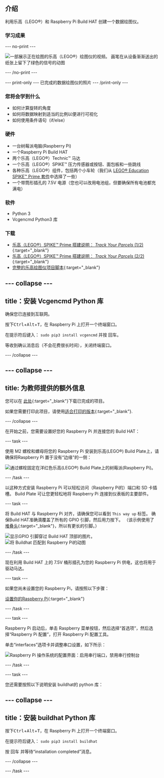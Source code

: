 ## 介绍

利用乐高（LEGO®）和 Raspberry Pi Build HAT 创建一个数据绘图仪。

### 学习成果

--- no-print ---

![一部展示正在绘图的乐高（LEGO®）绘图仪的视频。 画笔在从设备渐渐送出的纸张上留下了绿色的信号的动图](images/plotter_demo.gif)

--- /no-print ---

--- print-only --- 已完成的数据绘图仪的照片 --- /print-only ---

### 您将会学到什么

+ 如何计算旋转的角度
+ 如何将数据映射到适当的比例以便进行可视化
+ 如何使用条件语句（if/else）

### 硬件

+ 一台树莓派电脑(Raspberry Pi)
+ 一个Raspberry Pi Build HAT
+ 两个乐高（LEGO®）Technic™ 马达
+ 一个乐高（LEGO®）SPIKE™ 压力传感器或按钮、面包板和一些跳线
+ 各种乐高（LEGO®）组件，包括两个小车轮（我们从 [LEGO® Education SPIKE™ Prime 套件](https://education.lego.com/en-gb/product/spike-prime)中选择了一些）
+ 一个带筒形插孔的 7.5V 电源（您也可以改用电池组，但要确保所有电池都充满电）

### 软件

+ Python 3
+ Vcgencmd Python3 库

### 下载

+ [乐高（LEGO®）SPIKE™ Prime 搭建说明： *Track Your Parcels* (1/2)](https://le-www-live-s.legocdn.com/sc/media/lessons/prime/pdf/building-instructions/track-your-packages-bi-pdf-book1of2-05883f81fed73ac3738781d084e0d4e2.pdf){:target="_blank"}
+ [乐高（LEGO®）SPIKE™ Prime 搭建说明： *Track Your Parcels* (2/2)](https://le-www-live-s.legocdn.com/sc/media/lessons/prime/pdf/building-instructions/track-your-packages-bi-pdf-book2of2-80dc3c8c61ec2d2ffa785b688326ef74.pdf){:target="_blank"}
+ [完整的乐高绘图仪项目脚本](http://rpf.io/p/en/lego-plotter-go){:target="_blank"}

--- collapse ---
---
title：安装 Vcgencmd Python 库
---

确保您已连接到互联网。

按下<kbd>Ctrl</kbd>+<kbd>Alt</kbd>+<kbd>T</kbd>，在 Raspberry Pi 上打开一个终端窗口。

在提示符后键入： `sudo pip3 install vcgencmd` 并按 <kbd>回车</kbd>。

等收到确认消息后（不会花费很长时间），关闭终端窗口。

--- /collapse ---

--- collapse ---
---
title: 为教师提供的额外信息
---

您可以在 [此处](http://rpf.io/p/en/projectName-get){:target="_blank"}下载已完成的项目。

如果您需要打印此项目，请使用[适合打印的版本](https://projects.raspberrypi.org/en/projects/projectName/print){:target="_blank"}.

--- /collapse ---

在开始之前，您需要设置好您的 Raspberry Pi 并连接您的 Build HAT：

--- task ---

使用 M2 螺栓和螺母将您的 Raspberry Pi 安装到乐高(LEGO®) Build Plate上，请确保将Raspberry Pi 置于没有“边缘”的一侧：

 ![通过螺栓固定在洋红色乐高(LEGO®) Build Plate上的树莓派(Raspberry Pi)。](images/build_11.jpg)

--- /task ---

以这种方式安装 Raspberry Pi 可以轻松访问（Raspberry Pi的）端口和 SD 卡插槽。 Build Plate 可让您更轻松地将 Raspberry Pi 连接到仪表板的主要部件。

--- task ---

将 Build HAT 与 Raspberry Pi 对齐，请确保您可以看到 `This way up` 标签。 确保Build HAT准确滴覆盖了所有的 GPIO 引脚，然后用力按下。 （该示例使用了 [堆叠头](https://www.adafruit.com/product/2223){:target="_blank"}，所以有更长的引脚。）

![显示GPIO 引脚穿过 Build HAT 顶部的图片。](images/build_15.jpg) ![将 Buildhat 匹配到 Raspberry Pi的动图](images/haton.gif)

--- /task ---

现在利用 Build HAT 上的 7.5V 桶形插孔为您的 Raspberry Pi 供电，这也将用于驱动马达。

--- task ---

如果您尚未设置您的 Raspberry Pi，请按照以下步骤：

[设置你的Raspberry Pi](https://projects.raspberrypi.org/en/projects/raspberry-pi-setting-up){:target="_blank"}

--- /task ---

--- task ---

Raspberry Pi 启动后，单击 Raspberry 菜单按钮，然后选择“首选项”，然后选择“Raspberry Pi 配置”，打开 Raspberry Pi 配置工具。

单击“interfaces”选项卡并调整串口设置，如下所示：

![Raspberry Pi 操作系统的配置界面：启用串行端口，禁用串行控制台](images/configshot.jpg)

--- /task ---

--- task ---

您还需要按照以下说明安装 buildhat的 python 库：

--- collapse ---
---
title：安装 buildhat Python 库
---

按下<kbd>Ctrl</kbd>+<kbd>Alt</kbd>+<kbd>T</kbd>，在 Raspberry Pi 上打开一个终端窗口。

在提示符后键入： `sudo pip3 install buildhat`

按 <kbd>回车</kbd> 并等待“installation completed”消息。

--- /collapse ---

--- /task ---
